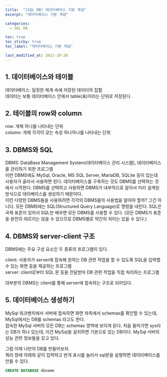```yaml
---
title:  "[SQL DB] 데이터베이스 기본 개념"
excerpt: "데이터베이스 기본 개념"

categories:
  - SQL DB

toc: true
toc_sticky: true
toc_label: "데이터베이스 기본 개념"

last_modified_at: 2021-10-28
---
```


## 1. 데이터베이스와 테이블

데이터베이스: 일정한 체계 속에 저장된 데이터의 집합<br>
데이터는 보통 데이터베이스 안에서 table(표)이라는 단위로 저장된다.

## 2. 테이블의 row와 column

row: 개체 하나를 나타내는 단위<br>
column: 개체 각각이 갖는 속성 하나하나를 나타내는 단위

## 3. DBMS와 SQL

DBMS: DataBase Management System(데이터베이스 관리 시스템), 데이터베이스를 관리하기 위한 프로그램<br>
이런 DBMS에도 MySql, Oracle, MS SQL Server, MariaDB, SQLite 등이 있는데 사용자가 골라서 사용하면 된다. 데이터베이스를 구축하는 것도 DBMS를 선택하는 것에서 시작한다. DBMS를 선택하고 사용하면 DBMS가 내부적으로 알아서 미리 설계된 방식으로 데이베이스를 생성하기 때문이다.<br>
이런 다양한 DBMS들을 사용하려면 각각의 DBMS들의 사용법을 알아야 할까? 그건 아니다. 모든 DBMS에는 SQL(Structured Query Language)로 명령을 내린다. SQL은 국제 표준이 있어서 SQL만 배우면 모든 DBMS를 사용할 수 있다. (모든 DBMS가 표준을 완전히 따르지는 않을 수 있으므로 DBMS별로 약간의 차이는 있을 수 있다.)

## 4. DBMS와 server-client 구조

DBMS에는 주요 구성 요소인 두 종류의 프로그램이 있다.

client: 사용자가 server에 접속해 원하는 DB 관련 작업을 할 수 있도록 SQL을 입력할 수 있는 화면 등을 제공하는 프로그램<br>
server: client로부터 SQL 문 등을 전달받아 DB 관련 작업을 직접 처리하는 프로그램

대부분의 DBMS는 client를 통해 server에 접속하는 구조로 되어있다.

## 5. 데이터베이스 생성하기

MySql 워크벤치에서 서버에 접속하면 화면 좌측에서 schemas를 확인할 수 있는데, MySql에서는 DB를 schemas 라고도 한다.<br>
접속한 MySql 서버의 모든 DB는 schemas 영역에 보이게 된다. 처음 들어가면 sys라는 DB가 하나 있는데, 이건 MySql을 설치하면 기본으로 있는 DB이다. MySql 서버의 성능 관련 정보들을 갖고 있다.

그럼 이제 나만의 DB를 만들어보자.<br>
쿼리 창에 아래와 같이 입력하고 번개 표시를 눌러서 sql문을 실행하면 데이터베이스를 만들 수 있다.
```sql
CREATE DATABASE dbname
```